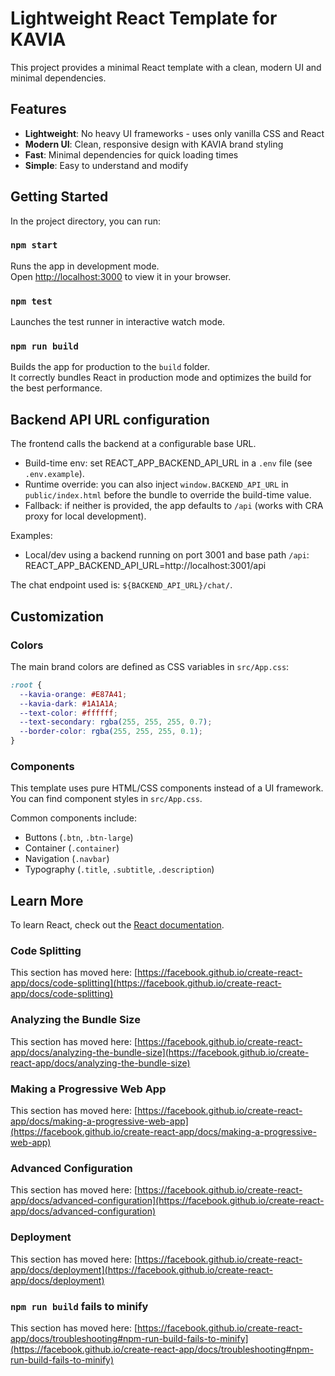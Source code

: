 # Lightweight React Template for KAVIA

This project provides a minimal React template with a clean, modern UI and minimal dependencies.

## Features

- **Lightweight**: No heavy UI frameworks - uses only vanilla CSS and React
- **Modern UI**: Clean, responsive design with KAVIA brand styling
- **Fast**: Minimal dependencies for quick loading times
- **Simple**: Easy to understand and modify

## Getting Started

In the project directory, you can run:

### `npm start`

Runs the app in development mode.\
Open [http://localhost:3000](http://localhost:3000) to view it in your browser.

### `npm test`

Launches the test runner in interactive watch mode.

### `npm run build`

Builds the app for production to the `build` folder.\
It correctly bundles React in production mode and optimizes the build for the best performance.

## Backend API URL configuration

The frontend calls the backend at a configurable base URL.

- Build-time env: set REACT_APP_BACKEND_API_URL in a `.env` file (see `.env.example`).
- Runtime override: you can also inject `window.BACKEND_API_URL` in `public/index.html` before the bundle to override the build-time value.
- Fallback: if neither is provided, the app defaults to `/api` (works with CRA proxy for local development).

Examples:
- Local/dev using a backend running on port 3001 and base path `/api`:
  REACT_APP_BACKEND_API_URL=http://localhost:3001/api

The chat endpoint used is: `${BACKEND_API_URL}/chat/`.

## Customization

### Colors

The main brand colors are defined as CSS variables in `src/App.css`:

```css
:root {
  --kavia-orange: #E87A41;
  --kavia-dark: #1A1A1A;
  --text-color: #ffffff;
  --text-secondary: rgba(255, 255, 255, 0.7);
  --border-color: rgba(255, 255, 255, 0.1);
}
```

### Components

This template uses pure HTML/CSS components instead of a UI framework. You can find component styles in `src/App.css`. 

Common components include:
- Buttons (`.btn`, `.btn-large`)
- Container (`.container`)
- Navigation (`.navbar`)
- Typography (`.title`, `.subtitle`, `.description`)

## Learn More

To learn React, check out the [React documentation](https://reactjs.org/).

### Code Splitting

This section has moved here: [https://facebook.github.io/create-react-app/docs/code-splitting](https://facebook.github.io/create-react-app/docs/code-splitting)

### Analyzing the Bundle Size

This section has moved here: [https://facebook.github.io/create-react-app/docs/analyzing-the-bundle-size](https://facebook.github.io/create-react-app/docs/analyzing-the-bundle-size)

### Making a Progressive Web App

This section has moved here: [https://facebook.github.io/create-react-app/docs/making-a-progressive-web-app](https://facebook.github.io/create-react-app/docs/making-a-progressive-web-app)

### Advanced Configuration

This section has moved here: [https://facebook.github.io/create-react-app/docs/advanced-configuration](https://facebook.github.io/create-react-app/docs/advanced-configuration)

### Deployment

This section has moved here: [https://facebook.github.io/create-react-app/docs/deployment](https://facebook.github.io/create-react-app/docs/deployment)

### `npm run build` fails to minify

This section has moved here: [https://facebook.github.io/create-react-app/docs/troubleshooting#npm-run-build-fails-to-minify](https://facebook.github.io/create-react-app/docs/troubleshooting#npm-run-build-fails-to-minify)
